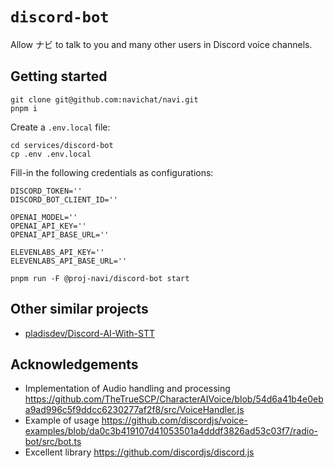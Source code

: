 # `discord-bot`

Allow ナビ to talk to you and many other users in Discord voice channels.

## Getting started

```shell
git clone git@github.com:navichat/navi.git
pnpm i
```

Create a `.env.local` file:

```shell
cd services/discord-bot
cp .env .env.local
```

Fill-in the following credentials as configurations:

```shell
DISCORD_TOKEN=''
DISCORD_BOT_CLIENT_ID=''

OPENAI_MODEL=''
OPENAI_API_KEY=''
OPENAI_API_BASE_URL=''

ELEVENLABS_API_KEY=''
ELEVENLABS_API_BASE_URL=''
```

```shell
pnpm run -F @proj-navi/discord-bot start
```

## Other similar projects

- [pladisdev/Discord-AI-With-STT](https://github.com/pladisdev/Discord-AI-With-STT)

## Acknowledgements

- Implementation of Audio handling and processing https://github.com/TheTrueSCP/CharacterAIVoice/blob/54d6a41b4e0eba9ad996c5f9ddcc6230277af2f8/src/VoiceHandler.js
- Example of usage https://github.com/discordjs/voice-examples/blob/da0c3b419107d41053501a4dddf3826ad53c03f7/radio-bot/src/bot.ts
- Excellent library https://github.com/discordjs/discord.js
